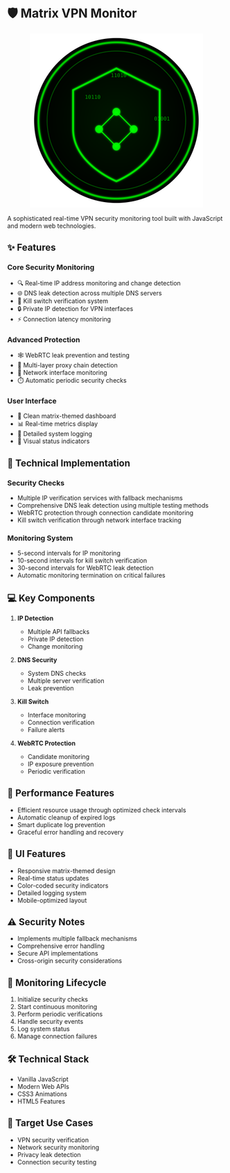 
# 🛡️ Matrix VPN Monitor 
<div align="center">
  <img src="logo.svg" width="400" height="400" alt="Cyber Kalki Logo">
</div>

A sophisticated real-time VPN security monitoring tool built with JavaScript and modern web technologies.

## ✨ Features

### Core Security Monitoring
- 🔍 Real-time IP address monitoring and change detection
- 🌐 DNS leak detection across multiple DNS servers
- 🚫 Kill switch verification system
- 🔒 Private IP detection for VPN interfaces
- ⚡ Connection latency monitoring

### Advanced Protection
- 🕸️ WebRTC leak prevention and testing
- 🔐 Multi-layer proxy chain detection
- 📡 Network interface monitoring
- ⏱️ Automatic periodic security checks

### User Interface
- 🎯 Clean matrix-themed dashboard
- 📊 Real-time metrics display
- 📝 Detailed system logging
- 🚥 Visual status indicators

## 🔧 Technical Implementation

### Security Checks
- Multiple IP verification services with fallback mechanisms
- Comprehensive DNS leak detection using multiple testing methods
- WebRTC protection through connection candidate monitoring
- Kill switch verification through network interface tracking

### Monitoring System
- 5-second intervals for IP monitoring
- 10-second intervals for kill switch verification
- 30-second intervals for WebRTC leak detection
- Automatic monitoring termination on critical failures

## 💻 Key Components

1. **IP Detection**
   - Multiple API fallbacks
   - Private IP detection
   - Change monitoring

2. **DNS Security**
   - System DNS checks
   - Multiple server verification
   - Leak prevention

3. **Kill Switch**
   - Interface monitoring
   - Connection verification
   - Failure alerts

4. **WebRTC Protection**
   - Candidate monitoring
   - IP exposure prevention
   - Periodic verification

## 🚀 Performance Features

- Efficient resource usage through optimized check intervals
- Automatic cleanup of expired logs
- Smart duplicate log prevention
- Graceful error handling and recovery

## 🎨 UI Features

- Responsive matrix-themed design
- Real-time status updates
- Color-coded security indicators
- Detailed logging system
- Mobile-optimized layout

## ⚠️ Security Notes

- Implements multiple fallback mechanisms
- Comprehensive error handling
- Secure API implementations
- Cross-origin security considerations

## 🔄 Monitoring Lifecycle

1. Initialize security checks
2. Start continuous monitoring
3. Perform periodic verifications
4. Handle security events
5. Log system status
6. Manage connection failures

## 🛠️ Technical Stack

- Vanilla JavaScript
- Modern Web APIs
- CSS3 Animations
- HTML5 Features

## 🎯 Target Use Cases

- VPN security verification
- Network security monitoring
- Privacy leak detection
- Connection security testing
